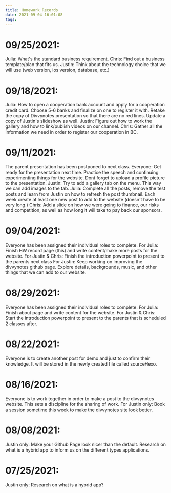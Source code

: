 ```yaml
---
title: Homework Records
date: 2021-09-04 16:01:08
tags:
---
```

# 09/25/2021:

Julia: What's the standard business requirement.
Chris: Find out a business template/plan that fits us. 
Justin: Think about the technology choice that we will use (web version, ios version, database, etc.)

# 09/18/2021:

Julia: How to open a cooperation bank account and apply for a cooperation credit card. Choose 5-6 banks and finalize on one to register it with.
Retake the copy of Divvynotes presentation so that there are no red lines. Update a copy of Justin's slideshow as well.
Justin: Figure out how to work the gallery and how to link/publish videos on our channel.
Chris: Gather all the information we need in order to register our cooperation in BC.

# 09/11/2021:

The parent presentation has been postponed to next class.
Everyone: Get ready for the presentation next time. Practice the speech and continuing experimenting things for the website.
Dont forget to upload a profile picture to the presentation.
Justin: Try to add a gallery tab on the menu. This way we can add images to the tab.
Julia: Complete all the posts, remove the test posts and learn from Justin on how to refresh the post thumbnail. Each week create at least one new post to add to the website (doesn't have to be very long.)
Chris: Add a slide on how we were going to finance, our risks and competition, as well as how long it will take to pay back our sponsors.

# 09/04/2021:

Everyone has been assigned their individual roles to complete.
For Julia: Finish HW record page (this) and write content/make more posts for the website.
For Justin & Chris: Finish the introduction powerpoint to present to the parents next class
For Justin: Keep working on improving the divvynotes github page. Explore details, backgrounds, music, and other things that we can add to our website.

# 08/29/2021:

Everyone has been assigned their individual roles to complete.
For Julia: Finish about page and write content for the website.
For Justin & Chris: Start the introduction powerpoint to present to the parents that is scheduled 2 classes after.

# 08/22/2021:

Everyone is to create another post for demo and just to confirm their knowledge. It will be stored in the newly created file called sourceHexo.

# 08/16/2021:

Everyone is to work together in order to make a post to the divvynotes website. This sets a discipline for the sharing of work.
For Justin only: Book a session sometime this week to make the divvynotes site look better.

# 08/08/2021:

Justin only: Make your Github Page look nicer than the default. Research on what is a hybrid app to inform us on the different types applications.

# 07/25/2021:

Justin only: Research on what is a hybrid app?

